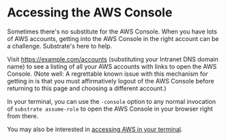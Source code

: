 # Accessing the AWS Console

Sometimes there's no substitute for the AWS Console. When you have lots of AWS accounts, getting into the AWS Console in the right account can be a challenge. Substrate's here to help.

Visit <https://example.com/accounts> (substituting your Intranet DNS domain name) to see a listing of all your AWS accounts with links to open the AWS Console. (Note well: A regrettable known issue with this mechanism for getting in is that you must affirmatively logout of the AWS Console before returning to this page and choosing a different account.)

In your terminal, you can use the `-console` option to any normal invocation of `substrate assume-role` to open the AWS Console in your browser right from there.

You may also be interested in [accessing AWS in your terminal](../accessing-aws-in-your-terminal/).
